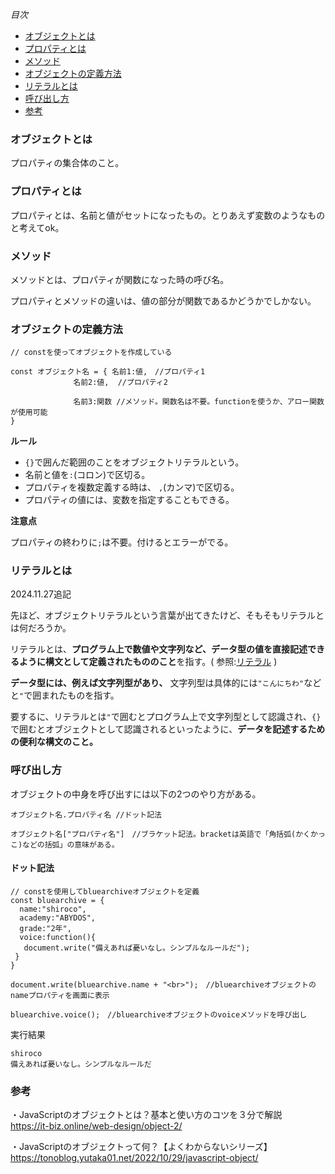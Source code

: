 *目次*
* [オブジェクトとは](#オブジェクトとは)
* [プロパティとは](#プロパティとは)
* [メソッド](#メソッド)
* [オブジェクトの定義方法](#オブジェクトの定義方法)
* [リテラルとは](#リテラルとは)
* [呼び出し方](#呼び出し方)
* [参考](#参考)

### オブジェクトとは

プロパティの集合体のこと。

### プロパティとは

プロパティとは、名前と値がセットになったもの。とりあえず変数のようなものと考えてok。

### メソッド

メソッドとは、プロパティが関数になった時の呼び名。

プロパティとメソッドの違いは、値の部分が関数であるかどうかでしかない。

### オブジェクトの定義方法

```
// constを使ってオブジェクトを作成している

const オブジェクト名 = { 名前1:値,　//プロパティ1　
              名前2:値,  //プロパティ2

              名前3:関数 //メソッド。関数名は不要。functionを使うか、アロー関数が使用可能
}
```

**ルール**

* `{}`で囲んだ範囲のことをオブジェクトリテラルという。
* 名前と値を`:`(コロン)で区切る。
* プロパティを複数定義する時は、 `,`(カンマ)で区切る。
* プロパティの値には、変数を指定することもできる。

**注意点**

プロパティの終わりに`;`は不要。付けるとエラーがでる。

### リテラルとは
2024.11.27追記

先ほど、オブジェクトリテラルという言葉が出てきたけど、そもそもリテラルとは何だろうか。

リテラルとは、**プログラム上で数値や文字列など、データ型の値を直接記述できるように構文として定義されたもののこと**を指す。( 参照:[リテラル](https://jsprimer.net/basic/data-type/#literal) )

**データ型には、例えば文字列型があり、** 文字列型は具体的には`"こんにちわ"`などと`"`で囲まれたものを指す。

要するに、リテラルとは`"`で囲むとプログラム上で文字列型として認識され、`{}`で囲むとオブジェクトとして認識されるといったように、**データを記述するための便利な構文のこと。**

### 呼び出し方

オブジェクトの中身を呼び出すには以下の2つのやり方がある。

```
オブジェクト名.プロパティ名 //ドット記法

オブジェクト名["プロパティ名"]　//ブラケット記法。bracketは英語で「角括弧(かくかっこ)などの括弧」の意味がある。
```

#### ドット記法

```
// constを使用してbluearchiveオブジェクトを定義
const bluearchive = {
  name:"shiroco",
  academy:"ABYDOS",
  grade:"2年",
  voice:function(){
   document.write("備えあれば憂いなし。シンプルなルールだ");
 } 
}

document.write(bluearchive.name + "<br>");　//bluearchiveオブジェクトのnameプロパティを画面に表示

bluearchive.voice();　//bluearchiveオブジェクトのvoiceメソッドを呼び出し
```

実行結果
```
shiroco
備えあれば憂いなし。シンプルなルールだ 
```

### 参考
・JavaScriptのオブジェクトとは？基本と使い方のコツを３分で解説  
https://it-biz.online/web-design/object-2/

・JavaScriptのオブジェクトって何？【よくわからないシリーズ】  
https://tonoblog.yutaka01.net/2022/10/29/javascript-object/

